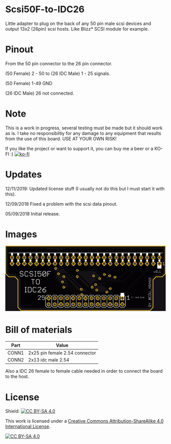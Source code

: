 # Scsi50F-to-IDC26

Little adapter to plug on the back of any 50 pin male scsi devices and output 13x2 (26pin) scsi hosts. Like Blizz* SCSI module for example.

# Pinout

From the 50 pin connector to the 26 pin connector.

(50 Female) 2 - 50 to (26 IDC Male) 1 - 25 signals.

(50 Female) 1-49 GND

(26 IDC Male) 26 not connected.

# Note

This is a work in progress, several testing must be made but it should work as is. I take no responsibiltiy for any damage to any equipment that results from the use of this board. USE AT YOUR OWN RISK!

If you like the project or want to support it, you can buy me a beer or a KO-FI :) 
[![ko-fi](https://www.ko-fi.com/img/githubbutton_sm.svg)](https://ko-fi.com/H2H51MPWG)

# Updates

12/11/2019: Updated license stuff (I usually not do this but I must start it with this).

12/09/2018 Fixed a problem with the scsi data pinout.

05/09/2018 Initial release.


# Images

<img src="https://github.com/arananet/Scsi50F-to-IDC26/blob/master/images/top.png?raw=true" width="700">

# Bill of materials

| Part          | Value                   
| ------------- | --------------------------------- 
| CONN1         | 2x25 pin female 2.54 connector  |
| CONN2         | 2x13 idc male 2.54              |

Also a IDC 26 female to female cable needed in order to connect the board to the host.

# License

Shield: [![CC BY-SA 4.0][cc-by-sa-shield]][cc-by-sa]

This work is licensed under a [Creative Commons Attribution-ShareAlike 4.0
International License][cc-by-sa].

[![CC BY-SA 4.0][cc-by-sa-image]][cc-by-sa]

[cc-by-sa]: http://creativecommons.org/licenses/by-sa/4.0/
[cc-by-sa-image]: https://licensebuttons.net/l/by-sa/4.0/88x31.png
[cc-by-sa-shield]: https://img.shields.io/badge/License-CC%20BY--SA%204.0-lightgrey.svg

